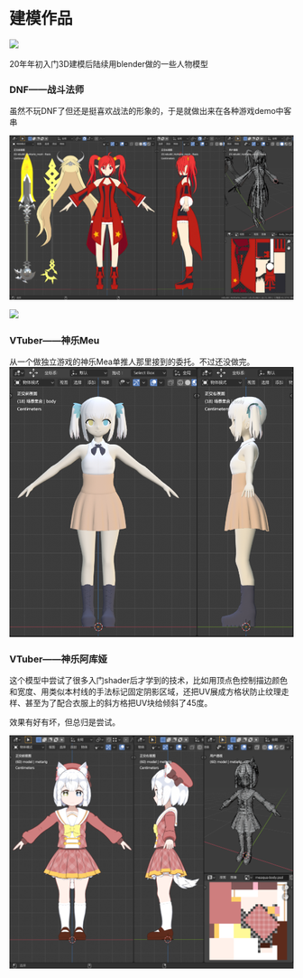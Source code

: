 # 建模作品
![](https://i0.hdslb.com/bfs/album/49c62a8628d2d8de178de75fdfa8f5c86b8841a2.gif@.webp)

20年年初入门3D建模后陆续用blender做的一些人物模型


### DNF——战斗法师
虽然不玩DNF了但还是挺喜欢战法的形象的，于是就做出来在各种游戏demo中客串

![](战法-模型展示.png)

![](https://i0.hdslb.com/bfs/album/90668485ef13eb6cb30b70a3e118d9a6f57607ac.gif@518w.webp)

### VTuber——神乐Meu
从一个做独立游戏的神乐Mea单推人那里接到的委托。不过还没做完。
![](Meu-半成品.png)

### VTuber——神乐阿库娅
这个模型中尝试了很多入门shader后才学到的技术，比如用顶点色控制描边颜色和宽度、用类似本村线的手法标记固定阴影区域，还把UV展成方格状防止纹理走样、甚至为了配合衣服上的斜方格把UV块给倾斜了45度。

效果有好有坏，但总归是尝试。

![](神乐夸-模型展示.png)
